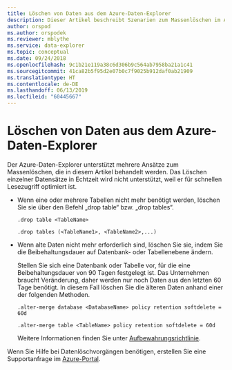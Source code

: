 ```yaml
---
title: Löschen von Daten aus dem Azure-Daten-Explorer
description: Dieser Artikel beschreibt Szenarien zum Massenlöschen im Azure-Daten-Explorer, einschließlich endgültiger und beibehaltungsbasierter Löschvorgänge.
author: orspod
ms.author: orspodek
ms.reviewer: mblythe
ms.service: data-explorer
ms.topic: conceptual
ms.date: 09/24/2018
ms.openlocfilehash: 9c1b21e119a38c6d306b9c564ab7958ba21a1c41
ms.sourcegitcommit: 41ca82b5f95d2e07b0c7f9025b912daf0ab21909
ms.translationtype: HT
ms.contentlocale: de-DE
ms.lasthandoff: 06/13/2019
ms.locfileid: "60445667"
---
```

# <a name="delete-data-from-azure-data-explorer"></a>Löschen von Daten aus dem Azure-Daten-Explorer

Der Azure-Daten-Explorer unterstützt mehrere Ansätze zum Massenlöschen, die in diesem Artikel behandelt werden. Das Löschen einzelner Datensätze in Echtzeit wird nicht unterstützt, weil er für schnellen Lesezugriff optimiert ist.

* Wenn eine oder mehrere Tabellen nicht mehr benötigt werden, löschen Sie sie über den Befehl „drop table“ bzw. „drop tables“.

    ```Kusto
    .drop table <TableName>

    .drop tables (<TableName1>, <TableName2>,...)
    ```

* Wenn alte Daten nicht mehr erforderlich sind, löschen Sie sie, indem Sie die Beibehaltungsdauer auf Datenbank- oder Tabellenebene ändern.

    Stellen Sie sich eine Datenbank oder Tabelle vor, für die eine Beibehaltungsdauer von 90 Tagen festgelegt ist. Das Unternehmen braucht Veränderung, daher werden nur noch Daten aus den letzten 60 Tage benötigt. In diesem Fall löschen Sie die älteren Daten anhand einer der folgenden Methoden.

    ```Kusto
    .alter-merge database <DatabaseName> policy retention softdelete = 60d

    .alter-merge table <TableName> policy retention softdelete = 60d
    ```

    Weitere Informationen finden Sie unter [Aufbewahrungsrichtlinie](https://docs.microsoft.com/azure/kusto/concepts/retentionpolicy).

Wenn Sie Hilfe bei Datenlöschvorgängen benötigen, erstellen Sie eine Supportanfrage im [Azure-Portal](https://portal.azure.com/#blade/Microsoft_Azure_Support/HelpAndSupportBlade/overview).
